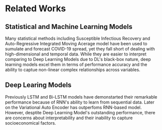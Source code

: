 # Related Works

## Statistical and Machine Learning Models 
Many statistical methods including Susceptible Infectious Recovery and Auto-Regressive Integrated Moving Acerage model have been used to sumulate and forecast COVID-19 spread, yet they fall short of dealing with high-dimensional and temporal data. While they are easier to interpret comparing to Deep Learning Models due to DL's black-box nature, deep learning models excel them in terms of performance accuracy and the ability to captue non-linear complex relationships across variables. 

## Deep Learing Models
Previously LSTM and Bi-LSTM models have demonstarted their remarkable performance because of RNN's ability to learn from sequential data. Later on the Variational Auto Encoder has outperfoms RNN-based model. However, desptite Deep Learning Model's outstanding performance, there are concerns about interpretability and their inability to capture socioeconomical factors.